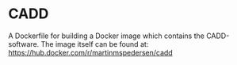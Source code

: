 # CADD
A Dockerfile for building a Docker image which contains the CADD-software.
The image itself can be found at: https://hub.docker.com/r/martinmspedersen/cadd
